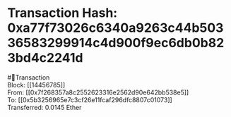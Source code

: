 
Transaction Hash: 0xa77f73026c6340a9263c44b50336583299914c4d900f9ec6db0b823bd4c2241d
====================================================================================
  
#💸Transaction  
Block: [[14456785]]  
From: [[0x7f268357a8c2552623316e2562d90e642bb538e5]]  
To: [[0x5b3256965e7c3cf26e11fcaf296dfc8807c01073]]  
Transferred: 0.0145 Ether